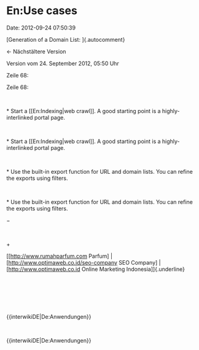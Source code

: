 En:Use cases
============

Date: 2012-09-24 07:50:39

[Generation of a Domain List: ]{.autocomment}

← Nächstältere Version

Version vom 24. September 2012, 05:50 Uhr

Zeile 68:

Zeile 68:

 

<div>

\* Start a \[\[En:Indexing\|web crawl\]\]. A good starting point is a
highly-interlinked portal page.  

</div>

 

<div>

\* Start a \[\[En:Indexing\|web crawl\]\]. A good starting point is a
highly-interlinked portal page.  

</div>

 

<div>

\* Use the built-in export function for URL and domain lists. You can
refine the exports using filters.

</div>

 

<div>

\* Use the built-in export function for URL and domain lists. You can
refine the exports using filters.

</div>

−

<div>

 

</div>

\+

<div>

[\[http://www.rumahparfum.com Parfum\] \|
\[http://www.optimaweb.co.id/seo-company SEO Company\] \|
\[http://www.optimaweb.co.id Online Marketing Indonesia\]]{.underline}

</div>

 

 

 

<div>

{{interwikiDE\|De:Anwendungen}}

</div>

 

<div>

{{interwikiDE\|De:Anwendungen}}

</div>
